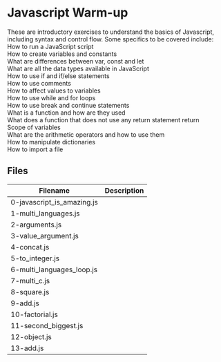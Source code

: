 # Javascript Warm-up
These are introductory exercises to understand the basics of Javascript, including syntax and control flow. Some specifics to be covered include:
  How to run a JavaScript script  
  How to create variables and constants  
  What are differences between var, const and let  
  What are all the data types available in JavaScript  
  How to use if and if/else statements  
  How to use comments  
  How to affect values to variables  
  How to use while and for loops  
  How to use break and continue statements  
  What is a function and how are they used  
  What does a function that does not use any return statement return  
  Scope of variables  
  What are the arithmetic operators and how to use them  
  How to manipulate dictionaries  
  How to import a file  

## Files

| Filename | Description |
| -------- | ----------- |
| 0-javascript_is_amazing.js | 
| 1-multi_languages.js | 
| 2-arguments.js | 
| 3-value_argument.js | 
| 4-concat.js | 
| 5-to_integer.js | 
| 6-multi_languages_loop.js | 
| 7-multi_c.js | 
| 8-square.js | 
| 9-add.js | 
| 10-factorial.js | 
| 11-second_biggest.js | 
| 12-object.js | 
| 13-add.js | 
